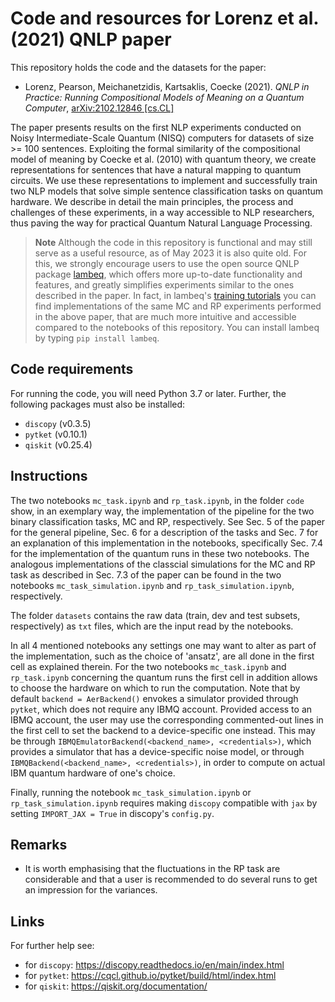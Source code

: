 # Code and resources for Lorenz et al. (2021) QNLP paper

This repository holds the code and the datasets for the paper:

- Lorenz, Pearson, Meichanetzidis, Kartsaklis, Coecke (2021). *QNLP in Practice: Running Compositional Models of Meaning on a Quantum Computer*, [arXiv:2102.12846 \[cs.CL\]](https://arxiv.org/abs/2102.12846)

The paper presents results on the first  NLP experiments conducted on Noisy Intermediate-Scale Quantum (NISQ) computers for datasets of size >= 100 sentences. Exploiting the formal similarity of the compositional model of meaning by Coecke et al. (2010) with quantum theory, we create representations for sentences that have a natural mapping to quantum circuits. We use these representations to implement and successfully train two NLP models that solve simple sentence classification tasks on quantum hardware. We describe in detail the main principles, the process and challenges of these experiments, in a way accessible to NLP researchers, thus paving the way for practical Quantum Natural Language Processing.

> **Note**
> Although the code in this repository is functional and may still serve as a useful resource, as of May 2023 it is also quite old. For this, we strongly encourage users to use the open source QNLP package [lambeq](https://cqcl.github.io/lambeq/index.html), which offers more up-to-date functionality and features, and greatly simplifies experiments similar to the ones described in the paper. In fact, in lambeq's [training tutorials](https://cqcl.github.io/lambeq/training.html) you can find implementations of the same MC and RP experiments performed in the above paper, that are much more intuitive and accessible compared to the notebooks of this repository. You can install lambeq by typing ``pip install lambeq``.

## Code requirements

For running the code, you will need Python 3.7 or later. Further, the following packages must also be installed:

* `discopy` (v0.3.5)
* `pytket` (v0.10.1)
* `qiskit`  (v0.25.4)


## Instructions

The two notebooks `mc_task.ipynb` and `rp_task.ipynb`, in the folder `code` show, in an exemplary way, the implementation of the pipeline for the two binary classification tasks, MC and RP, respectively. See Sec. 5 of the paper for the general pipeline, Sec. 6 for a description of the tasks and Sec. 7 for an explanation of this implementation in the notebooks, specifically Sec. 7.4 for the implementation of the quantum runs in these two notebooks. The analogous implementations of the classcial simulations for the MC and RP task as described in Sec. 7.3 of the paper can be found in the two notebooks `mc_task_simulation.ipynb` and `rp_task_simulation.ipynb`, respectively. 

The folder `datasets` contains the raw data (train, dev and test subsets, respectively) as `txt` files, which are the input read by the notebooks.

In all 4 mentioned notebooks any settings one may want to alter as part of the implementation, such as the choice of 'ansatz', are all done in the first cell as explained therein. For the two notebooks `mc_task.ipynb` and `rp_task.ipynb` concerning the quantum runs the first cell in addition allows to choose the hardware on which to run the computation. Note that by default `backend = AerBackend()` envokes a simulator provided through `pytket`, which does not require any IBMQ account. Provided access to an IBMQ account, the user may use the corresponding commented-out lines in the first cell to set the backend to a device-specific one instead. This may be through `IBMQEmulatorBackend(<backend_name>, <credentials>)`, which provides a simulator that has a device-specific noise model, or through `IBMQBackend(<backend_name>, <credentials>)`, in order to compute on actual IBM quantum hardware of one's choice. 

Finally, running the notebook `mc_task_simulation.ipynb` or `rp_task_simulation.ipynb` requires making `discopy` compatible with `jax` by setting `IMPORT_JAX = True` in discopy's `config.py`. 

## Remarks

- It is worth emphasising that the fluctuations in the RP task are considerable and that a user is recommended to do several runs to get an impression for the variances. 

## Links

For further help see: 

* for `discopy`: https://discopy.readthedocs.io/en/main/index.html
* for `pytket`: https://cqcl.github.io/pytket/build/html/index.html
* for `qiskit`: https://qiskit.org/documentation/

